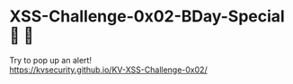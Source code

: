 # XSS-Challenge-0x02-BDay-Special🤩 🥳
Try to pop up an alert!<br>
https://kvsecurity.github.io/KV-XSS-Challenge-0x02/

